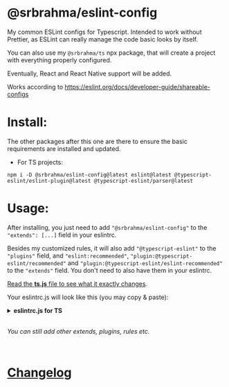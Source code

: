 # @srbrahma/eslint-config

My common ESLint configs for Typescript. Intended to work without Prettier, as ESLint can really manage the code basic looks by itself.

You can also use my `@srbrahma/ts` npx package, that will create a project with everything properly configured.

Eventually, React and React Native support will be added.
<!-- Includes flavors for React and React Native. -->

Works according to https://eslint.org/docs/developer-guide/shareable-configs

# Install:

The other packages after this one are there to ensure the basic requirements are installed and updated.

- For TS projects:

`npm i -D @srbrahma/eslint-config@latest eslint@latest @typescript-eslint/eslint-plugin@latest @typescript-eslint/parser@latest`

<!-- - React:
- React Native: -->


# Usage:

After installing, you just need to add `"@srbrahma/eslint-config"` to the `"extends": [...]` field in your eslintrc.

Besides my customized rules, it will also add `"@typescript-eslint"` to the `"plugins"` field, and `"eslint:recommended"`, `"plugin:@typescript-eslint/recommended"` and `"plugin:@typescript-eslint/eslint-recommended"` to the `"extends"` field. You don't need to also have them in your eslintrc.

[Read the **ts.js** file to see what it exactly changes](./ts.js).


Your eslintrc.js will look like this (you may copy & paste):

<details>
<summary><b>eslintrc.js for TS</b></summary>

```js
module.exports = {
  "env": {
    "es2021": true,
    "node": true
  },
  "extends": [
    "@srbrahma/eslint-config", // https://github.com/SrBrahma/eslint-config
    "plugin:@typescript-eslint/recommended-requiring-type-checking" // *1
  ],
  "parser": "@typescript-eslint/parser",
  "parserOptions": {
    "tsconfigRootDir": "__dirname", // *1
    "project": ['./tsconfig.json'], // *1
    "ecmaVersion": 12,
    "sourceType": "module",
  },
  "rules": {
  }
};

// [*1] - Optional but improves the linting for TS:
// https://github.com/typescript-eslint/typescript-eslint/blob/master/docs/getting-started/linting/TYPED_LINTING.md#getting-started---linting-with-type-information
```



</details>
<!--
<details>
<summary>eslintrc.js for TS + React Native</summary>

```js
module.exports = {
  "env": {
    "es2020": true,
    "node": true,
    "react-native/react-native": true // *2
  },
  "extends": [
    "plugin:@typescript-eslint/recommended-requiring-type-checking" // *1
  ],
  "parser": "@typescript-eslint/parser",
  "parserOptions": {
    "tsconfigRootDir": "__dirname", // *1
    "project": ['./tsconfig.json'], // *1
    "ecmaVersion": 12,
    "sourceType": "module",
    "ecmaFeatures": { // *2
      "jsx": true
    }
  },
  "rules": {
    }
};

// [*1] - https://github.com/typescript-eslint/typescript-eslint/blob/master/docs/getting-started/linting/TYPED_LINTING.md#getting-started---linting-with-type-information
// [*2] - https://github.com/Intellicode/eslint-plugin-react-native#configuration
```

</details> -->

</br>

*You can still add other extends, plugins, rules etc.*

</br>

# [Changelog](./CHANGELOG.md)